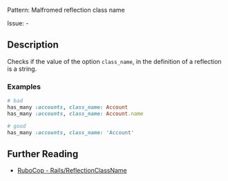 Pattern: Malfromed reflection class name

Issue: -

## Description

Checks if the value of the option `class_name`, in the definition of a reflection is a string.

### Examples

```ruby
# bad
has_many :accounts, class_name: Account
has_many :accounts, class_name: Account.name

# good
has_many :accounts, class_name: 'Account'
```

## Further Reading

* [RuboCop - Rails/ReflectionClassName](https://docs.rubocop.org/rubocop-rails/cops_rails.html#railsreflectionclassname)
